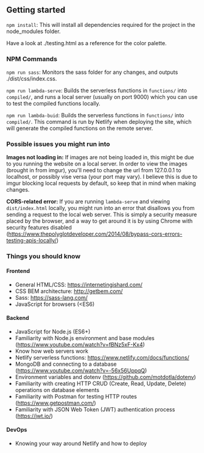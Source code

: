 ## Getting started

`npm install`: This will install all dependencies required for the project in 
the node_modules folder.

Have a look at ./testing.html as a reference for the color palette.

### NPM Commands

`npm run sass`: Monitors the sass folder for any changes, and outputs 
./dist/css/index.css.

`npm run lambda-serve`: Builds the serverless functions in `functions/` into `compiled/`, and runs a local server (usually on port 9000) which you can use to test the compiled functions locally.

`npm run lambda-buid`: Builds the serverless functions in `functions/` into `compiled/`. This command is run by Netlify when deploying the site, which will generate the compiled functions on the remote server.

### Possible issues you might run into

**Images not loading in:** If images are not being loaded in, this might be due 
to you running the website on a local server. In order to view the images 
(brought in from imgur), you'll need to change the url from 127.0.0.1 to 
localhost, or possibly vise versa (your port may vary). I believe this is due 
to imgur blocking local requests by default, so keep that in mind when making 
changes.

**CORS-related error:** If you are running `lambda-serve` and viewing `dist/index.html` locally, you might run into an error that disallows you from sending a request to the local web server. This is simply a security measure placed by the browser, and a way to get around it is by using Chrome with security features disabled (https://www.thepolyglotdeveloper.com/2014/08/bypass-cors-errors-testing-apis-locally/)

### Things you should know

#### Frontend
* General HTML/CSS: https://internetingishard.com/
* CSS BEM architecture: http://getbem.com/
* Sass: https://sass-lang.com/
* JavaScript for browsers (<ES6)

#### Backend
* JavaScript for Node.js (ES6+)
* Familiarity with Node.js environment and base modules (https://www.youtube.com/watch?v=fBNz5xF-Kx4)
* Know how web servers work
* Netlify serverless functions: https://www.netlify.com/docs/functions/
* MongoDB and connecting to a database (https://www.youtube.com/watch?v=-56x56UppqQ)
* Environment variables and dotenv (https://github.com/motdotla/dotenv)
* Familiarity with creating HTTP CRUD (Create, Read, Update, Delete) operations on database elements
* Familiarity with Postman for testing HTTP routes (https://www.getpostman.com/)
* Familiarity with JSON Web Token (JWT) authentication process (https://jwt.io/)

#### DevOps
* Knowing your way around Netlify and how to deploy
